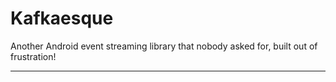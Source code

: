 # Kafkaesque

Another Android event streaming library that nobody asked for, built out of frustration!

-----